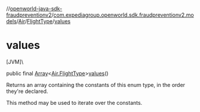 //[openworld-java-sdk-fraudpreventionv2](../../../../index.md)/[com.expediagroup.openworld.sdk.fraudpreventionv2.models](../../index.md)/[Air](../index.md)/[FlightType](index.md)/[values](values.md)

# values

[JVM]\

public final [Array](https://kotlinlang.org/api/latest/jvm/stdlib/kotlin/-array/index.html)&lt;[Air.FlightType](index.md)&gt;[values](values.md)()

Returns an array containing the constants of this enum type, in the order they're declared.

This method may be used to iterate over the constants.
